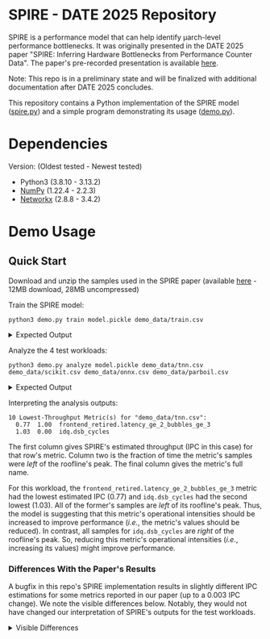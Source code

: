 # SPIRE - DATE 2025 Repository

SPIRE is a performance model that can help identify μarch-level performance bottlenecks. It was originally presented in the DATE 2025 paper "SPIRE: Inferring Hardware Bottlenecks from Performance Counter Data". The paper's pre-recorded presentation is available [here](https://youtu.be/MoClGXZnwTE).

Note: This repo is in a preliminary state and will be finalized with additional documentation after DATE 2025 concludes.

This repository contains a Python implementation of the SPIRE model ([spire.py](spire.py)) and a simple program demonstrating its usage ([demo.py](demo.py)).

# Dependencies

Version: (Oldest tested - Newest tested)
- Python3 (3.8.10 - 3.13.2)
- [NumPy](https://numpy.org/) (1.22.4 - 2.2.3)
- [Networkx](https://networkx.org/) (2.8.8 - 3.4.2)

# Demo Usage

## Quick Start

Download and unzip the samples used in the SPIRE paper (available [here](https://drive.google.com/file/d/15mx2yblwg8_gqgl9Y4i93JB8Up79R4HE/view?usp=sharing) - 12MB download, 28MB uncompressed)

Train the SPIRE model:
```
python3 demo.py train model.pickle demo_data/train.csv
```

<details>
<summary>Expected Output</summary>

```
Importing "demo_data\train.csv"...
  Imported 1,265,216 samples for 424 metrics

Training data:
  Time is "cpu_clk_unhalted.thread"
  Work is "inst_retired.any"
  424 Metrics
  1,265,216 Samples

Training SPIRE model...
Saving model to "model.pickle"...
```

</details>

Analyze the 4 test workloads:
```
python3 demo.py analyze model.pickle demo_data/tnn.csv demo_data/scikit.csv demo_data/onnx.csv demo_data/parboil.csv
```
<details>
<summary>Expected Output</summary>

```
Loading model from "model.pickle"...
  Time is "cpu_clk_unhalted.thread"
  Work is "inst_retired.any"
  424 Metrics

Importing "demo_data/tnn.csv"...
  Imported 5,936 samples for 424 metrics
Importing "demo_data/scikit.csv"...
  Imported 27,560 samples for 424 metrics
Importing "demo_data/onnx.csv"...
  Imported 12,720 samples for 424 metrics
Importing "demo_data/parboil.csv"...
  Imported 8,056 samples for 424 metrics

10 Lowest-Throughput Metric(s) for "demo_data/tnn.csv":
  0.77  1.00  frontend_retired.latency_ge_2_bubbles_ge_3
  1.03  0.00  idq.dsb_cycles
  1.62  1.00  idq_uops_not_delivered.cycles_le_2_uop_deliv.core
  1.64  1.00  frontend_retired.latency_ge_2_bubbles_ge_1
  1.66  1.00  frontend_retired.dsb_miss
  1.70  1.00  idq_uops_not_delivered.cycles_le_1_uop_deliv.core
  1.71  0.00  idq.dsb_uops
  1.74  1.00  idq_uops_not_delivered.core
  1.92  1.00  idq_uops_not_delivered.cycles_le_3_uop_deliv.core
  1.94  1.00  frontend_retired.latency_ge_2_bubbles_ge_2


10 Lowest-Throughput Metric(s) for "demo_data/scikit.csv":
  1.82  1.00  uops_retired.stall_cycles
  1.90  1.00  exe_activity.exe_bound_0_ports
  1.93  1.00  idq_uops_not_delivered.cycles_fe_was_ok
  2.05  1.00  cycle_activity.cycles_mem_any
  2.07  1.00  exe_activity.1_ports_util
  2.09  1.00  int_misc.recovery_cycles
  2.10  1.00  br_misp_retired.all_branches
  2.10  1.00  idq.dsb_cycles
  2.10  1.00  idq.all_dsb_cycles_any_uops
  2.10  1.00  int_misc.recovery_cycles_any


10 Lowest-Throughput Metric(s) for "demo_data/onnx.csv":
  0.04  1.00  uops_issued.vector_width_mismatch
  0.23  1.00  longest_lat_cache.miss
  0.23  1.00  cycle_activity.cycles_l1d_miss
  0.24  1.00  cycle_activity.cycles_mem_any
  0.24  1.00  idq_uops_not_delivered.cycles_fe_was_ok
  0.24  1.00  resource_stalls.any
  0.24  1.00  uops_executed.stall_cycles
  0.24  1.00  l1d_pend_miss.pending_cycles
  0.24  1.00  cycle_activity.stalls_total
  0.25  1.00  cycle_activity.stalls_l1d_miss


10 Lowest-Throughput Metric(s) for "demo_data/parboil.csv":
  0.84  1.00  exe_activity.1_ports_util
  1.00  1.00  mem_inst_retired.lock_loads
  1.33  1.00  idq.ms_switches
  1.37  1.00  cycle_activity.cycles_mem_any
  1.37  1.00  idq_uops_not_delivered.cycles_fe_was_ok
  1.53  1.00  uops_issued.stall_cycles
  1.57  1.00  resource_stalls.any
  1.57  1.00  idq.ms_dsb_cycles
  1.62  1.00  uops_executed.core_cycles_ge_1
  1.62  1.00  uops_executed.cycles_ge_1_uop_exec
```

</details>

Interpreting the analysis outputs:
```
10 Lowest-Throughput Metric(s) for "demo_data/tnn.csv":
  0.77  1.00  frontend_retired.latency_ge_2_bubbles_ge_3
  1.03  0.00  idq.dsb_cycles
```
The first column gives SPIRE's estimated throughput (IPC in this case) for that row's metric. Column two is the fraction of time the metric's samples were *left* of the roofline's peak. The final column gives the metric's full name.

For this workload, the ```frontend_retired.latency_ge_2_bubbles_ge_3``` metric had the lowest estimated IPC (0.77) and ```idq.dsb_cycles``` had the second lowest (1.03).
All of the former's samples are *left* of its roofline's peak. Thus, the model is suggesting that this metric's operational intensities should be increased to improve performance (*i.e.*, the metric's values should be reduced).
In contrast, all samples for ```idq.dsb_cycles``` are *right* of the roofline's peak. So, reducing this metric's operational intensities (*i.e.*, increasing its values) might improve performance.

### Differences With the Paper's Results
A bugfix in this repo's SPIRE implementation results in slightly different IPC estimations for some metrics reported in our paper (up to a 0.003 IPC change). We note the visible differences below. Notably, they would not have changed our interpretation of SPIRE's outputs for the test workloads.

<details>
<summary>Visible Differences</summary>

**TNN**:

None

**Scikit**:
| Paper    |                                         |     | Diff     |                                         |
| :------- | :-------------------------------------- | --- | :------- | :-------------------------------------- |
| **IPC**  | **Metric**                              |     | **IPC**  | **Metric**                              |
| **1.81** | uops_retired.stall_cycles               | ->  | **1.82** |                                         |
| 1.90     | exe_activity.exe_bound_0_ports          |
| **1.92** | idq_uops_not_delivered.cycles_fe_was_ok | ->  | **1.93** |                                         |
| 2.05     | cycle_activity.cycles_mem_any           |
| 2.07     | exe_activity.1_ports_util               |
| 2.09     | int_misc.recovery_cycles                |
| **2.09** | br_misp_retired.all_branches            | ->  | **2.10** |                                         |
| 2.10     | idq.dsb_cycles                          |
| 2.10     | **int_misc.recovery_cycles_any**        | ->  |          | **idq.all_dsb_cycles_any_uops**         |
| 2.10     | **idq.all_dsb_cycles_any_uops**         | ->  |          | **int_misc.recovery_cycles_any**        |


**ONNX**:
| Paper    |                                         |     | Diff     |                                         |
| :------- | :-------------------------------------- | --- | :------- | :-------------------------------------- |
| **IPC**  | **Metric**                              |     | **IPC**  | **Metric**                              |
| 0.04     | uops_issued.vector_width_mismatch       |
| 0.23     | longest_lat_cache.miss                  |
| 0.23     | cycle_activity.cycles_l1d_miss          |
| 0.24     | cycle_activity.cycles_mem_any           |
| 0.24     | idq_uops_not_delivered.cycles_fe_was_ok |
| 0.24     | resource_stalls.any                     |
| 0.24     | uops_executed.stall_cycles              |
| 0.24     | cycle_activity.stalls_total             | ->  |          | **l1d_pend_miss.pending_cycles**        |
| **0.25** | cycle_activity.stalls_l1d_miss          | ->  | **0.24** | **cycle_activity.stalls_total**         |
| 0.25     | l1d_pend_miss.pending_cycles            | ->  |          | **cycle_activity.stalls_l1d_miss**      |

**Parboil**:

None

</details>
